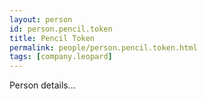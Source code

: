 ```yaml
---
layout: person
id: person.pencil.token
title: Pencil Token
permalink: people/person.pencil.token.html
tags: [company.leopard]
---
```


Person details...